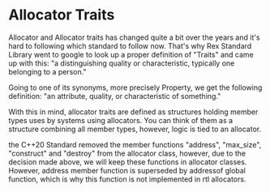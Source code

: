 # Allocator Traits

Allocator and Allocator traits has changed quite a bit over the years and it's hard to following which standard to follow now. That's why Rex Standard Library went to google to look up a proper definition of "Traits" and came up with this:
"a distinguishing quality or characteristic, typically one belonging to a person."

Going to one of its synonyms, more precisely Property, we get the following definition: "an attribute, quality, or characteristic of something."

With this in mind, allocator traits are defined as structures holding member types uses by systems using allocators. You can think of them as a structure combining all member types, however, logic is tied to an allocator. 

the C++20 Standard removed the member functions "address", "max_size", "construct" and "destroy" from the allocator class, however, due to the decision made above, we will keep these functions in allocator classes. However, address member function is superseded by addressof global function, which is why this function is not implemented in rtl allocators.
